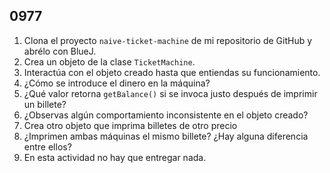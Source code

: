 ## 0977

1. Clona el proyecto `naive-ticket-machine` de mi repositorio de GitHub y abrélo con BlueJ.
2. Crea un objeto de la clase `TicketMachine`.
3. Interactúa con el objeto creado hasta que entiendas su funcionamiento.
4. ¿Cómo se introduce el dinero en la máquina?
5. ¿Qué valor retorna `getBalance()` si se invoca justo después de imprimir un billete?
6. ¿Observas algún comportamiento inconsistente en el objeto creado?
7. Crea otro objeto que imprima billetes de otro precio
8. ¿Imprimen ambas máquinas el mismo billete? ¿Hay alguna diferencia entre ellos?
9. En esta actividad no hay que entregar nada.
